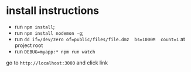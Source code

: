 # install instructions

* run `npm install`;
* run `npm install nodemon -g`;
* run `dd if=/dev/zero of=public/files/file.dmz  bs=1000M  count=1` at project root
* run `DEBUG=myapp:* npm run watch`

go to `http://localhost:3000` and click link
